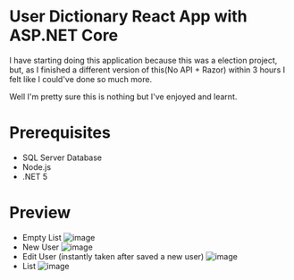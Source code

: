 # User Dictionary React App with ASP.NET Core
I have starting doing this application because this was a election project, but, as I finished a different version of this(No API + Razor) within 3 hours I felt like I could've done so much more.

Well I'm pretty sure this is nothing but I've enjoyed and learnt.


# Prerequisites
* SQL Server Database
* Node.js
* .NET 5

# Preview
* Empty List
![image](https://user-images.githubusercontent.com/14177182/121065433-6f0ac080-c7d1-11eb-879d-2c951ea440a2.png)
* New User
![image](https://user-images.githubusercontent.com/14177182/121065825-dcb6ec80-c7d1-11eb-8e2f-99a2c1acef48.png)
* Edit User (instantly taken after saved a new user)
![image](https://user-images.githubusercontent.com/14177182/121065924-f7896100-c7d1-11eb-86b7-3d93ec53c703.png)
* List
![image](https://user-images.githubusercontent.com/14177182/121066207-4afbaf00-c7d2-11eb-8e79-fb595bbc4085.png)
